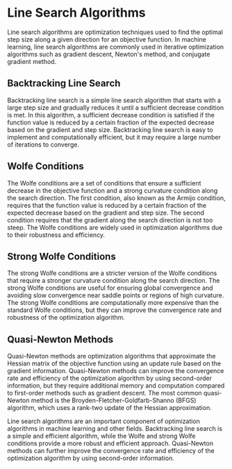 # Line Search Algorithms

Line search algorithms are optimization techniques used to find the optimal step size along a given direction for an objective function. In machine learning, line search algorithms are commonly used in iterative optimization algorithms such as gradient descent, Newton's method, and conjugate gradient method.

## Backtracking Line Search

Backtracking line search is a simple line search algorithm that starts with a large step size and gradually reduces it until a sufficient decrease condition is met. In this algorithm, a sufficient decrease condition is satisfied if the function value is reduced by a certain fraction of the expected decrease based on the gradient and step size. Backtracking line search is easy to implement and computationally efficient, but it may require a large number of iterations to converge.

## Wolfe Conditions

The Wolfe conditions are a set of conditions that ensure a sufficient decrease in the objective function and a strong curvature condition along the search direction. The first condition, also known as the Armijo condition, requires that the function value is reduced by a certain fraction of the expected decrease based on the gradient and step size. The second condition requires that the gradient along the search direction is not too steep. The Wolfe conditions are widely used in optimization algorithms due to their robustness and efficiency.

## Strong Wolfe Conditions

The strong Wolfe conditions are a stricter version of the Wolfe conditions that require a stronger curvature condition along the search direction. The strong Wolfe conditions are useful for ensuring global convergence and avoiding slow convergence near saddle points or regions of high curvature. The strong Wolfe conditions are computationally more expensive than the standard Wolfe conditions, but they can improve the convergence rate and robustness of the optimization algorithm.

## Quasi-Newton Methods

Quasi-Newton methods are optimization algorithms that approximate the Hessian matrix of the objective function using an update rule based on the gradient information. Quasi-Newton methods can improve the convergence rate and efficiency of the optimization algorithm by using second-order information, but they require additional memory and computation compared to first-order methods such as gradient descent. The most common quasi-Newton method is the Broyden-Fletcher-Goldfarb-Shanno (BFGS) algorithm, which uses a rank-two update of the Hessian approximation.

Line search algorithms are an important component of optimization algorithms in machine learning and other fields. Backtracking line search is a simple and efficient algorithm, while the Wolfe and strong Wolfe conditions provide a more robust and efficient approach. Quasi-Newton methods can further improve the convergence rate and efficiency of the optimization algorithm by using second-order information.
